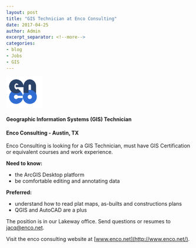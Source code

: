 ```yaml
---
layout: post
title: "GIS Technician at Enco Consulting"
date: 2017-04-25
author: Admin
excerpt_separator: <!--more-->
categories:
- blog
- Jobs
- GIS
---
```


![enco consulting](/assets/img/blog/enco.png)

#### Geographic Information Systems (GIS) Technician
#### Enco Consulting - Austin, TX

Enco Consulting is looking for a GIS Technician, must have GIS Certification or equivalent courses and work experience.
<!--more-->

**Need to know:**
- the ArcGIS Desktop platform
- be comfortable editing and annotating data

**Preferred:**
- understand how to read plat maps, as-builts and constructions plans
- QGIS and AutoCAD are a plus

The position is in our Lakeway office.
Send questions or resumes to  <jacq@enco.net>.

Visit the enco consulting website at  [www.enco.net](http://www.enco.net/).
